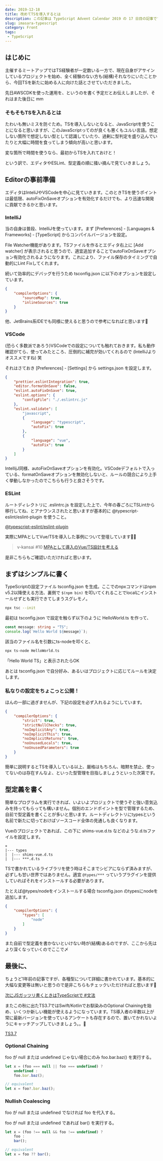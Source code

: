 ```yaml
---
date: 2019-12-18
title: 改めてTSを導入するとは
description: この記事は TypeScript Advent Calendar 2019 の 17 日目の記事です。今更感の方もいるかもしれませんが、改めてTSを導入する時にこの辺りを踏まえておくと良い話を簡単にお伝えできればと思います。
slug: imasara-typescript
category: Front
tags: 
 - TypeScript
---
```


## はじめに

主催するミートアップではTS経験者が一定数いる一方で、現在自身がアサインしているプロジェクトを始め、全く経験のない方も(結構)それなりにいたことから、今回TSを新たに始める人に向けた話とさせていただきました。

先日AWSCDKを使った運用を、というのを書く予定だとお伝えしましたが、それはまた後日に mm

### そもそもTSを入れるとは

たわいも無いミスを防ぐため。TSを導入しないとなると、JavaScriptを使うことになると思いますが、このJavaScriptってのが良くも悪くもユルい言語。想定しない箇所で想定しない型として認識していたり、過剰に型判定を盛り込んでいたりと大幅に時間を食ってしまう傾向が高いと思います。

変な箇所で時間を使うなら、最初からTSを入れておけと！

という訳で、エディタやESLint、型定義の順に掻い摘んで見ていきましょう。

## Editorの事前準備

エディタはInteliJやVSCodeを中心に見ていきます。このときTSを使うポイントは最低限、autoFixOnSaveオプションを有効化するだけでも、より迅速な開発に貢献できるかと思います。

### IntelliJ

当の自身は普段、IntelliJを使っています。まず [Preferences] - [Languages & Frameworks] - [TypeScript] からコンパイルバージョンを設定。

File Watcher機能があります。TSファイルを作るとエディタ右上に [Add watcher] が表示されると思うので、適宜追加することでautoFixOnSaveオプション有効化されるようになります。これにより、ファイル保存のタイミングで自動的にLint Fixしてくれます。

続いて効率的にデバッグを行うため tsconfig.json に以下のオプションを設定しています。

```json
{
    "compilerOptions": {
        "sourceMap": true,
        "inlineSources": true
    }
}
```

他、JetBrains系IDEでも同様に使えると思うので参考になればと思います🙏

### VSCode

(恐らく多数派であろう)VSCodeでの設定についても触れておきます。私も動作確認がてら、使ってみたところ、圧倒的に補完が効いてくれるので (IntelliJよりオススメですね) 笑

それはさておき [Preferences] - [Settings] から settings.json を設定します。

```json
{
    "prettier.eslintIntegration": true,
    "editor.formatOnSave": false,
    "eslint.autoFixOnSave": true,
    "eslint.options": {
        "configFile": "./.eslintrc.js"
    },
    "eslint.validate": [
        "javascript",
        {
            "language": "typescript",
            "autoFix": true
        },
        {
            "language": "vue",
            "autoFix": true
        }
    ]
}
```

IntellijJ同様、autoFixOnSaveオプションを有効化。VSCodeデフォルトで入っている、formatOnSaveオプションを無効化しないと、ルールの競合により上手く挙動しなかったのでこちらも行うと良さそうです。

### ESLint

ルートディレクトリに .eslintrc.js を設定した上で、今年の春ごろにTSLintから移行してね、とアナウンスされたと思いますが基本的に @typescript-eslint/eslint-plugin を使うこと。

<a class="link-preview" href="https://github.com/typescript-eslint/typescript-eslint">@typescript-eslint/eslint-plugin</a>

実際にMPAとしてVue/TSを導入した事例について登壇しています🙇‍♀️

> v-kansai #10
> [MPAとして導入のVue/TS設計を考える](https://webneko.dev/posts/in-progress-to-vue-on-cakephp)

是非こちらもご確認いただければと思います。

## まずはシンプルに書く

TypeScriptの設定ファイル tsconfig.json を生成。ここでのnpxコマンドはnpm v5.2以降使える方法、裏側で `$(npm bin)` を叩いてくれることでlocalにインストールせずとも実行できてしまうスグレモノ。

```bash
npx tsc --init
```

最初は tsconfig.json で設定を触らず以下のように HelloWorld.ts を作って、

```ts
const message: string = "TS";
console.log(`Hello World ${message}`);
```

該当のファイル名を引数にts-nodeを叩くと、

```bash
npx ts-node HelloWorld.ts
```

「Hello World TS」と表示されたらOK

あとは tsconfig.json で自分好み、あるいはプロジェクトに応じてルールを決定します。

### 私なりの設定をちょこっと公開！

ほんの一部に過ぎませんが、下記の設定を必ず入れるようにしています。

```json
{
    "compilerOptions": {
        "strict": true,
        "strictNullChecks": true,
        "noImplicitAny": true,
        "noImplicitThis": true,
        "noImplicitReturns": true,
        "noUnusedLocals": true,
        "noUnusedParameters": true
    }
}
```

簡単に説明するとTSを導入している以上、厳格はもちろん、暗黙を禁止、使ってないのは存在すんなよ、といった型管理を目指しましょうといった次第です。

## 型定義を書く

簡単なプログラムを実行できれば、いよいよプロジェクトで使うぞと強い意気込みを持ってもらっても構いません。個別のエンドポイントを型で管理するため、自前で型定義を書くことが多いと思います。ルートディレクトリにtypesという名前で新たに切っておけばソースコード全体の見通しも良くなります。

Vueのプロジェクトであれば、この下に shims-vue.d.ts などのような.d.tsファイルを設定します。

```
+
|--- types
|  |--- shims-vue.d.ts
|  |--- ***.d.ts
```

TSで書かれているライブラリを使う時はそこまでシビアにならず済みますが、必ずしも甘い世界ではありません。適宜 `@types/***` っていうプラグインを提供していればそれをインストールする必要があります。

たとえば@types/nodeをインストールする場合 tsconfig.json のtypesにnodeを追加します。

```json
{
    "compilerOptions": {
        "types": [
            "node"
        ]
    }
}
```

また自前で型定義を書かないといけない時が(結構)あるのですが、ここから先はより深くなっていくのでここで〆

## 最後に、

ちょうど1年前の記事ですが、各種型について詳細に書かれています。基本的に大幅な変更等は無いと思うので是非こちらもチェックいただければと思います🙏

<a class="link-preview" href="https://qiita.com/yuya_presto/items/f625da7b1a4d21c6ce7a#文法">次にJSガッツリ書くときはTypeScriptで #文法</a>

またこの秋に出たTS3.7ではSwift/Kotlinでお馴染みのOptional Chainingを始め、いくつか新しい機能が使えるようになっています。TS導入者の半数以上が常に最新バージョンを使っているアンケートも存在するので、置いてかれないようにキャッチアップしていきましょう。。🤙

<a class="link-preview" href="https://www.typescriptlang.org/docs/handbook/release-notes/typescript-3-7.html">TS3.7</a>

### Optional Chaining

foo が null または undefined じゃない場合にのみ foo.bar.baz() を実行する。

```ts
let x = (foo === null || foo === undefined) ?
    undefined :
    foo.bar.baz();

// equivalent
let x = foo?.bar.baz();
```

### Nullish Coalescing

foo が null または undefined でなければ foo を代入する。

foo が null または undefined であれば bar() を実行する。

```ts
let x = (foo !== null && foo !== undefined) ?
    foo :
    bar();

// equivalent
let x = foo ?? bar();
```
